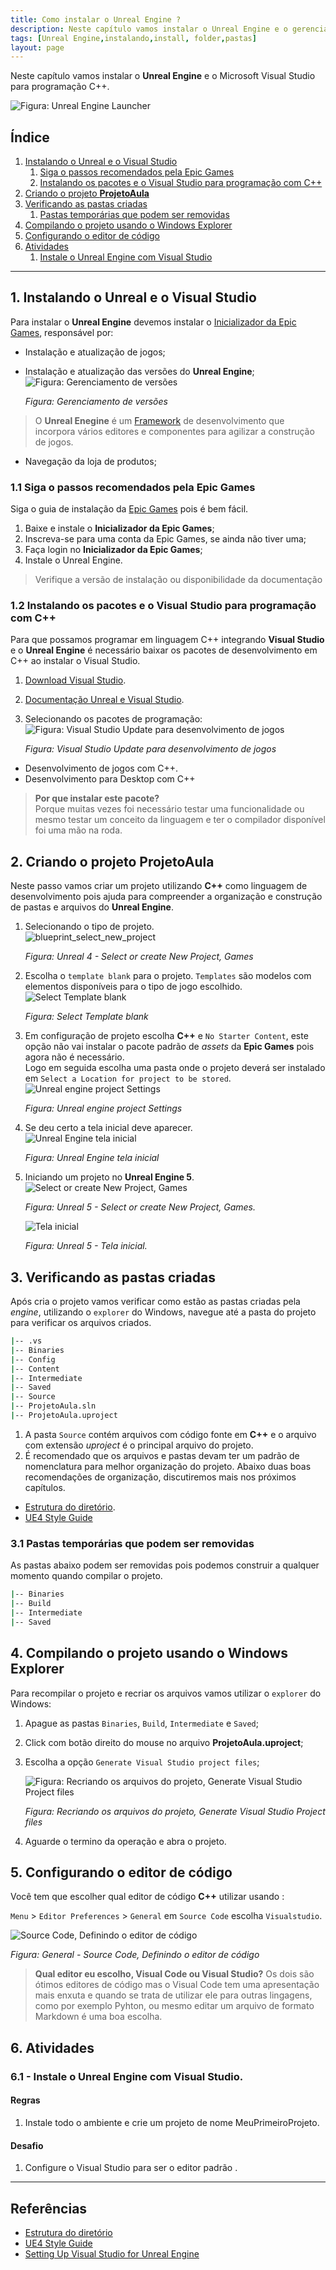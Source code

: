 ```yaml
---
title: Como instalar o Unreal Engine ?
description: Neste capítulo vamos instalar o Unreal Engine e o gerenciador de versões para logo em seguida criar um projeto apresentando a organização de suas pastas.
tags: [Unreal Engine,instalando,install, folder,pastas]
layout: page
---
```


Neste capítulo vamos instalar o **Unreal Engine** e o Microsoft Visual Studio para programação C++.

![Figura: Unreal Engine Launcher](imagens/projeto/unreal_engine_launcher.jpg)   


## Índice
1. [Instalando o Unreal e o Visual Studio](#1)
    1. [Siga o passos recomendados pela Epic Games](#1.1)
    1. [Instalando os pacotes e o Visual Studio para programação com C++](#1.2)    
1. [Criando o projeto **ProjetoAula**](#2)
1. [Verificando as pastas criadas](#3)
    1. [Pastas temporárias que podem ser removidas](#3.1)
1. [Compilando o projeto usando o Windows Explorer](#4)    
1. [Configurando o editor de código](#5)
1. [Atividades](#6)
    1. [Instale o Unreal Engine com Visual Studio](#6.1)

***

<a name="1"></a>
## 1. Instalando o Unreal e o Visual Studio
Para instalar o **Unreal Engine** devemos instalar o [Inicializador da Epic Games](https://www.epicgames.com/store/pt-BR/download), responsável por:
- Instalação e atualização de jogos;
- Instalação e atualização das versões do **Unreal Engine**;
  ![Figura: Gerenciamento de versões](imagens/projeto/unreal_engine_control_version.jpg)   

    *Figura: Gerenciamento de versões*
> O **Unreal Enegine** é um [Framework](https://pt.wikipedia.org/wiki/Framework) de desenvolvimento que incorpora vários editores e componentes para agilizar a construção de jogos.       

- Navegação da loja de produtos;

<a name="1.1"></a>
### 1.1 Siga o passos recomendados pela Epic Games
Siga o guia de instalação da [Epic Games](https://docs.unrealengine.com/en-US/GettingStarted/Installation/index.html) pois é bem fácil.

1. Baixe e instale o **Inicializador da Epic Games**;
2. Inscreva-se para uma conta da Epic Games, se ainda não tiver uma;
3. Faça login no **Inicializador da Epic Games**;
4. Instale o Unreal Engine.

> Verifique a versão de instalação ou disponibilidade da documentação

<a name="1.2"></a>
### 1.2 Instalando os pacotes e o Visual Studio para programação com C++
Para que possamos programar em linguagem C++ integrando **Visual Studio** e o **Unreal Engine** é necessário baixar os pacotes de desenvolvimento em C++ ao instalar o Visual Studio.

1. [Download Visual Studio](https://visualstudio.microsoft.com/pt-br/?rr=https%3A%2F%2Fwww.google.com%2F).
1. [Documentação Unreal e Visual Studio](https://docs.unrealengine.com/en-US/Programming/Development/VisualStudioSetup/index.html).
1. Selecionando os pacotes de programação:
  ![Figura: Visual Studio Update para desenvolvimento de jogos](imagens/projeto/unreal_engine_visual_studio_update.jpg)  

    *Figura: Visual Studio Update para desenvolvimento de jogos*   

  - Desenvolvimento de jogos com C++.
  - Desenvolvimento para Desktop com C++   
  > **Por que instalar este pacote?**    
Porque muitas vezes foi necessário testar uma funcionalidade ou mesmo testar um conceito da linguagem e ter o compilador disponível foi uma mão na roda.

<a name="2"></a>
## 2. Criando o projeto ProjetoAula
Neste passo vamos criar um projeto utilizando **C++** como linguagem de desenvolvimento pois ajuda para compreender a organização e construção de pastas e arquivos do **Unreal Engine**.  

1. Selecionando o tipo de projeto.    
  ![blueprint_select_new_project](imagens/projeto/blueprint_ue_select_new_project.jpg)  

    *Figura: Unreal 4 - Select or create New Project, Games*        
1. Escolha o `template blank` para o projeto.  `Templates` são modelos com elementos disponíveis para o tipo de jogo escolhido.
  ![Select Template blank](imagens/projeto/blueprint_ue_select_template.jpg)     

    *Figura: Select Template blank*
1. Em configuração de projeto escolha **C++** e `No Starter Content`, este opção não vai instalar o pacote padrão de *assets* da **Epic Games** pois agora não é necessário.    
Logo em seguida escolha uma pasta onde o projeto deverá ser instalado em `Select a Location for project to be stored`.       
  ![Unreal engine project Settings](imagens/projeto/blueprint_ue_project_settings.jpg)

    *Figura: Unreal engine project Settings*
1. Se deu certo a tela inicial deve aparecer.  
  ![Unreal Engine tela inicial](imagens/projeto/blueprint_ue_tela_inicial.jpg)

    *Figura: Unreal Engine tela inicial*

1. Iniciando um projeto no **Unreal Engine 5**.
  ![Select or create New Project, Games](imagens/projeto/unreal_engine_select_new_project.jpg)

    *Figura: Unreal 5 - Select or create New Project, Games.*

    ![Tela inicial](imagens/projeto/unreal_engine_home_screen.jpg)

      *Figura: Unreal 5 - Tela inicial.*        

<a name="3"></a>
## 3. Verificando as pastas criadas
Após cria o projeto vamos verificar como estão as pastas criadas pela *engine*, utilizando o `explorer` do Windows, navegue até a pasta do projeto para verificar os arquivos criados.

```bash
|-- .vs
|-- Binaries
|-- Config
|-- Content
|-- Intermediate
|-- Saved
|-- Source
|-- ProjetoAula.sln
|-- ProjetoAula.uproject
```
1. A pasta `Source` contém arquivos com código
fonte em **C++** e o arquivo com extensão *uproject* é o principal arquivo do projeto.    
1. É recomendado que os arquivos e pastas devam ter um padrão de nomenclatura para melhor organização do projeto.
  Abaixo duas boas recomendações de organização, discutiremos mais nos próximos capítulos.    
  - [Estrutura do diretório](https://docs.unrealengine.com/en-US/Engine/Basics/DirectoryStructure/index.html).
  - [UE4 Style Guide](https://github.com/Allar/ue4-style-guide/blob/master/README.md#unreal-engine-4-linter-plugin)

<a name="3.1"></a>
### 3.1 Pastas temporárias que podem ser removidas
As pastas abaixo podem ser removidas pois podemos construir a qualquer momento quando compilar o projeto.
```bash
|-- Binaries
|-- Build
|-- Intermediate
|-- Saved
```
<a name="4"></a>
## 4. Compilando o projeto usando o Windows Explorer
Para recompilar o projeto e recriar os arquivos vamos utilizar o `explorer` do Windows:
1. Apague as pastas `Binaries`, `Build`, `Intermediate` e `Saved`;
1. Click com botão direito do mouse no arquivo **ProjetoAula.uproject**;
1. Escolha a opção `Generate Visual Studio project files`;

    ![Figura: Recriando os arquivos do projeto, Generate Visual Studio Project files](imagens/projeto/blueprint_explorer_generate_vs.jpg)   

    *Figura: Recriando os arquivos do projeto, Generate Visual Studio Project files*

1. Aguarde o termino da operação e abra o projeto.

<a name="5"></a>
## 5. Configurando o editor de código
Você tem que escolher qual editor de código **C++** utilizar usando :

`Menu` > `Editor Preferences` > `General` em `Source Code` escolha `Visualstudio`.   

![Source Code, Definindo o editor de código](imagens/projeto/unreal_engine_editor_codigo.jpg)   

*Figura: General - Source Code, Definindo o editor de código*

>**Qual editor eu escolho, Visual Code ou Visual Studio?**
Os dois são ótimos editores de código mas o Visual Code tem uma apresentação mais enxuta e quando se trata de utilizar ele para outras lingagens, como por exemplo Pyhton, ou mesmo editar um arquivo de formato Markdown é uma boa escolha.

<a name="6"></a>
## 6. Atividades
<a name="6.1"></a>
### 6.1 - Instale o Unreal Engine com Visual Studio.
#### Regras
1. Instale todo o ambiente e crie um projeto de nome MeuPrimeiroProjeto.

#### Desafio      
1. Configure o Visual Studio para ser o editor padrão .


***
## Referências
- [Estrutura do diretório](https://docs.unrealengine.com/en-US/Engine/Basics/DirectoryStructure/index.html)  
- [UE4 Style Guide](https://github.com/Allar/ue4-style-guide/blob/master/README.md#unreal-engine-4-linter-plugin)
- [Setting Up Visual Studio for Unreal Engine](https://docs.unrealengine.com/en-US/Programming/Development/VisualStudioSetup/index.html)
